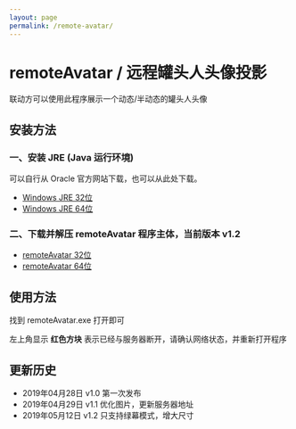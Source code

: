 ```yaml
---
layout: page
permalink: /remote-avatar/
---
```


# remoteAvatar / 远程罐头人头像投影

联动方可以使用此程序展示一个动态/半动态的罐头人头像

## 安装方法

### 一、安装 JRE (Java 运行环境)

可以自行从 Oracle 官方网站下载，也可以从此处下载。

* [Windows JRE 32位](https://canhead-cn.oss-cn-beijing.aliyuncs.com/jre-8u211-windows-i586.exe)
* [Windows JRE 64位](https://canhead-cn.oss-cn-beijing.aliyuncs.com/jre-8u211-windows-x64.exe)

### 二、下载并解压 remoteAvatar 程序主体，当前版本 v1.2

* [remoteAvatar 32位](https://canhead-cn.oss-cn-beijing.aliyuncs.com/remoteAvatar-v1.2-win32.zip)
* [remoteAvatar 64位](https://canhead-cn.oss-cn-beijing.aliyuncs.com/remoteAvatar-v1.2-win64.zip)

## 使用方法

找到 remoteAvatar.exe 打开即可

左上角显示 **红色方块** 表示已经与服务器断开，请确认网络状态，并重新打开程序

## 更新历史

* 2019年04月28日 v1.0 第一次发布
* 2019年04月29日 v1.1 优化图片，更新服务器地址
* 2019年05月12日 v1.2 只支持绿幕模式，增大尺寸
